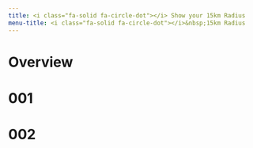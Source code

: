 ```yaml
---
title: <i class="fa-solid fa-circle-dot"></i> Show your 15km Radius
menu-title: <i class="fa-solid fa-circle-dot"></i>&nbsp;15km Radius
---
```

# Overview
# 001
# 002